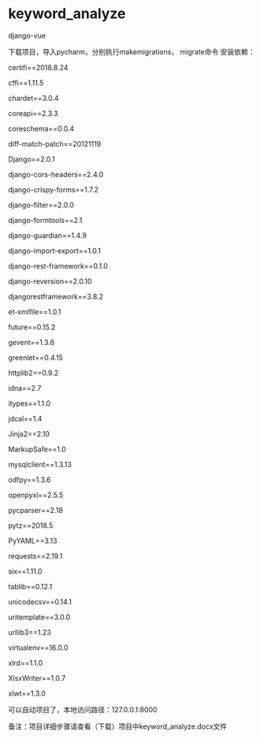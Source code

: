 # keyword_analyze
django-vue

下载项目，导入pycharm，分别执行makemigrations， migrate命令
安装依赖：

certifi==2018.8.24

cffi==1.11.5

chardet==3.0.4

coreapi==2.3.3

coreschema==0.0.4

diff-match-patch==20121119

Django==2.0.1

django-cors-headers==2.4.0

django-crispy-forms==1.7.2

django-filter==2.0.0

django-formtools==2.1

django-guardian==1.4.9

django-import-export==1.0.1

django-rest-framework==0.1.0 

django-reversion==2.0.10

djangorestframework==3.8.2

et-xmlfile==1.0.1

future==0.15.2

gevent==1.3.6

greenlet==0.4.15

httplib2==0.9.2

idna==2.7

itypes==1.1.0

jdcal==1.4

Jinja2==2.10

MarkupSafe==1.0

mysqlclient==1.3.13

odfpy==1.3.6

openpyxl==2.5.5

pycparser==2.18

pytz==2018.5

PyYAML==3.13

requests==2.19.1

six==1.11.0

tablib==0.12.1

unicodecsv==0.14.1

uritemplate==3.0.0

urllib3==1.23

virtualenv==16.0.0

xlrd==1.1.0

XlsxWriter==1.0.7

xlwt==1.3.0

可以自动项目了，本地访问路径：127.0.0.1:8000

备注：项目详细步骤请查看（下载）项目中keyword_analyze.docx文件

